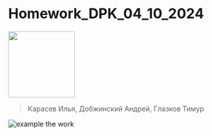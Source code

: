 # Homework_DPK_04_10_2024
<img src="https://github.com/user-attachments/assets/f57852aa-b866-4a98-b1f2-5788c74bcd49" width="135" />

> Карасев Илья, Добжинский Андрей, Глазков Тимур

![example the work]([https://github.com/user-attachments/assets/0abdfc07-0f30-424a-a57b-b87c3c861085](https://github.com/user-attachments/assets/bd4f4f8d-fcb1-403d-85d1-63ee9256e831))

